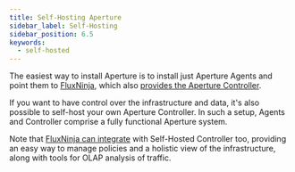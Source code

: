 ```yaml
---
title: Self-Hosting Aperture
sidebar_label: Self-Hosting
sidebar_position: 6.5
keywords:
  - self-hosted
---
```


The easiest way to install Aperture is to install just Aperture Agents and point
them to [FluxNinja][], which also [provides the Aperture
Controller][Cloud Controller].

If you want to have control over the infrastructure and data, it's also possible
to self-host your own Aperture Controller. In such a setup, Agents and
Controller comprise a fully functional Aperture system.

Note that [FluxNinja can integrate][extension-config] with Self-Hosted
Controller too, providing an easy way to manage policies and a holistic view of
the infrastructure, along with tools for OLAP analysis of traffic.

[FluxNinja]: /fluxninja/introduction.md
[Cloud Controller]: /reference/fluxninja.md#cloud-controller
[extension-config]: /reference/fluxninja.md#configuration
